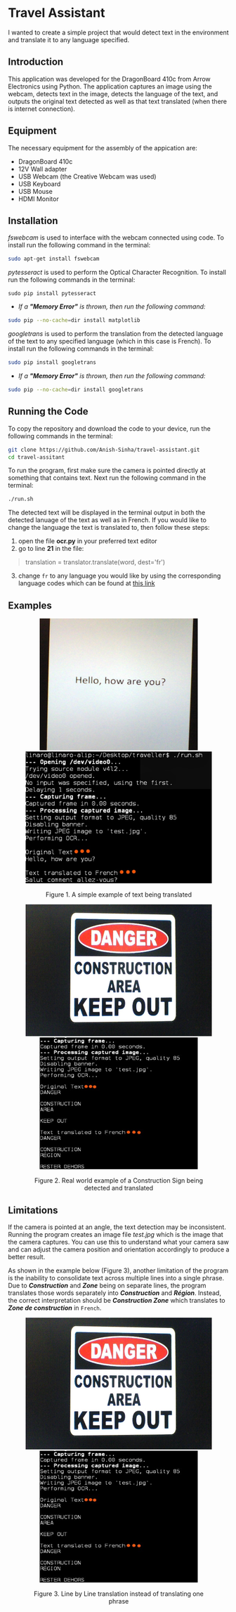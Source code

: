 # Travel Assistant

I wanted to create a simple project that would detect text in the environment and translate it to any language specified.

## Introduction

This application was developed for the DragonBoard 410c from Arrow Electronics using Python. The application captures an image using the webcam, detects text in the image, detects the language of the text, and outputs the original text detected as well as that text translated (when there is internet connection). 

## Equipment
The necessary equipment for the assembly of the appication are:
* DragonBoard 410c
* 12V Wall adapter
* USB Webcam (the Creative Webcam was used)
* USB Keyboard
* USB Mouse
* HDMI Monitor

## Installation
*fswebcam* is used to interface with the webcam connected using code. To install run the following command in the terminal:

```bash
sudo apt-get install fswebcam
```

*pytesseract* is used to perform the Optical Character Recognition. To install run the following commands in the terminal:

```bah
sudo pip install pytesseract
```

- *If a **"Memory Error"** is thrown, then run the following command:*

```bash
sudo pip --no-cache=dir install matplotlib
```

*googletrans* is used to perform the translation from the detected language of the text to any specified language (which in this case is French). To install run the following commands in the terminal:

```bash
sudo pip install googletrans
```

- *If a **"Memory Error"** is thrown, then run the following command:*

```bash
sudo pip --no-cache=dir install googletrans
```

## Running the Code
To copy the repository and download the code to your device, run the following commands in the terminal:
```bash
git clone https://github.com/Anish-Sinha/travel-assistant.git
cd travel-assitant
```

To run the program, first make sure the camera is pointed directly at something that contains text. Next run the following command in the terminal:

```bash
./run.sh
```

The detected text will be displayed in the terminal output in both the detected lanuage of the text as well as in French. If you would like to change the language the text is translated to, then follow these steps:

1. open the file **ocr.py** in your preferred text editor
2. go to line **21** in the file: 
  > translation = translator.translate(word, dest='fr')
3. change `fr` to any language you would like by using the corresponding language codes which can be found at [this link](https://py-googletrans.readthedocs.io/en/latest/#googletrans-languages)

## Examples

<div align="center">
    <figure>
        <img width="360" height="300" src="/Example Pictures/Hello.jpg">
        <img width="460" height="300" src="/Example Pictures/Hello-output.jpg">
        <p align="center">Figure 1. A simple example of text being translated</p>
    </figure>
</div>

<div align="center">
    <figure>
        <img width="460" height="300" src="/Example Pictures/danger.jpg">
        <img width="360" height="300" src="/Example Pictures/danger-output.jpg">
        <p align="center">Figure 2. Real world example of a Construction Sign being detected and translated</p>
    </figure>
</div>

## Limitations
If the camera is pointed at an angle, the text detection may be inconsistent. Running the program creates an image file *test.jpg* which is the image that the camera captures. You can use this to understand what your camera saw and can adjust the camera position and orientation accordingly to produce a better result.

As shown in the example below (Figure 3), another limitation of the program is the inability to consolidate text across multiple lines into a single phrase. Due to ***Construction*** and ***Zone*** being on separate lines, the program translates those words separately into ***Construction*** and ***Région***. Instead, the correct interpretation should be ***Construction Zone*** which translates to ***Zone de construction*** in `French`.


<div align="center">
    <figure>
        <img width="460" height="300" src="/Example Pictures/danger.jpg">
        <img width="360" height="300" src="/Example Pictures/danger-output.jpg">
        <p align="center">Figure 3. Line by Line translation instead of translating one phrase</p>
    </figure>
</div>
